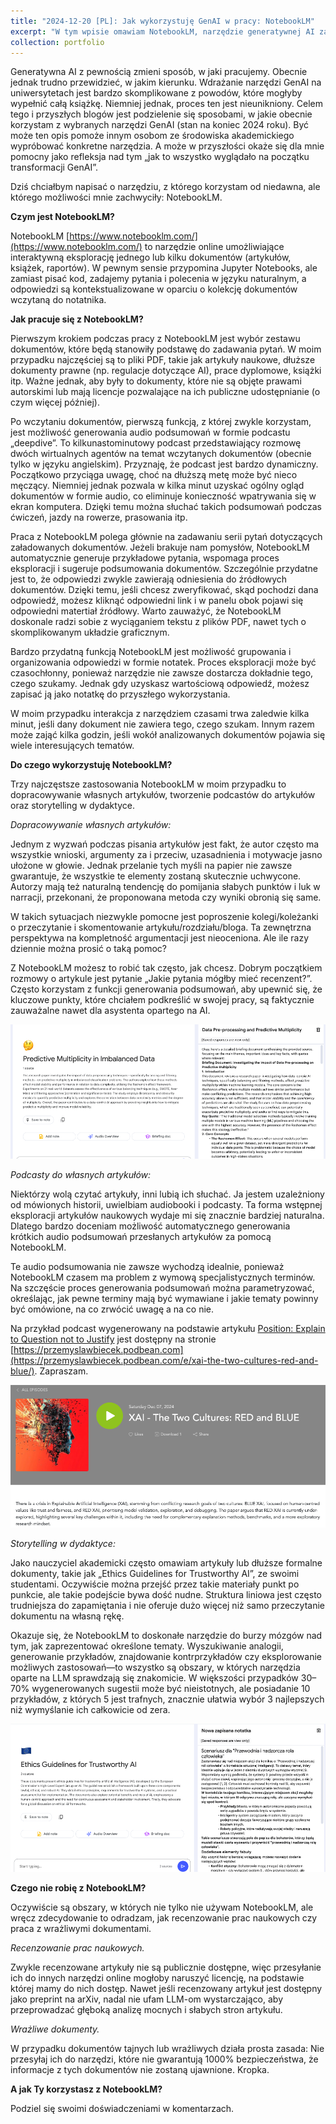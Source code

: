 ```yaml
---
title: "2024-12-20 [PL]: Jak wykorzystuję GenAI w pracy: NotebookLM"
excerpt: "W tym wpisie omawiam NotebookLM, narzędzie generatywnej AI zaprojektowane do interaktywnej eksploracji dokumentów. Opisuję jego funkcje, które najczęściej wykorzystuję, takie jak zadawanie pytań w języku naturalnym, generowanie audio podsumowań i organizowanie odpowiedzi w formie notatek. Te funkcje czynią NotebookLM wszechstronnym narzędziem do zastosowań na uczelni. Ten wpis koncentruje się na trzech głównych zastosowaniach: dopracowywaniu własnych artykułów, tworzeniu podcastów podsumowujących prace naukowe oraz eksploracja kreatywnych sposóbów przedstawiania złożonych tematów. Ten wpis wskazuje też obszary, w których odradzam używanie NotebookLM, takie jak recenzowanie prac naukowych czy pracyaz wrażliwymi dokumentami. A jak Ty korzystasz z NotebookLM? Podziel się swoimi przemyśleniami w komentarzach!<br/><br/><center><img src='/images/2024122_podcasts.png' width='700'></center>"
collection: portfolio
---
```



Generatywna AI z pewnością zmieni sposób, w jaki pracujemy. Obecnie jednak trudno przewidzieć, w jakim kierunku. Wdrażanie narzędzi GenAI na uniwersytetach jest bardzo skomplikowane z powodów, które mogłyby wypełnić całą książkę. Niemniej jednak, proces ten jest nieunikniony. Celem tego i przyszłych blogów jest podzielenie się sposobami, w jakie obecnie korzystam z wybranych narzędzi GenAI (stan na koniec 2024 roku). Być może ten opis pomoże innym osobom ze środowiska akademickiego wypróbować konkretne narzędzia. A może w przyszłości okaże się dla mnie pomocny jako refleksja nad tym „jak to wszystko wyglądało na początku transformacji GenAI”.

Dziś chciałbym napisać o narzędziu, z którego korzystam od niedawna, ale którego możliwości mnie zachwyciły: NotebookLM.

**Czym jest NotebookLM?**

NotebookLM [https://www.notebooklm.com/](https://www.notebooklm.com/) to narzędzie online umożliwiające interaktywną eksplorację jednego lub kilku dokumentów (artykułów, książek, raportów). W pewnym sensie przypomina Jupyter Notebooks, ale zamiast pisać kod, zadajemy pytania i polecenia w języku naturalnym, a odpowiedzi są kontekstualizowane w oparciu o kolekcję dokumentów wczytaną do notatnika.


**Jak pracuje się z NotebookLM?**

Pierwszym krokiem podczas pracy z NotebookLM jest wybór zestawu dokumentów, które będą stanowiły podstawę do zadawania pytań. W moim przypadku najczęściej są to pliki PDF, takie jak artykuły naukowe, dłuższe dokumenty prawne (np. regulacje dotyczące AI), prace dyplomowe, książki itp. Ważne jednak, aby były to dokumenty, które nie są objęte prawami autorskimi lub mają licencje pozwalające na ich publiczne udostępnianie (o czym więcej później).

Po wczytaniu dokumentów, pierwszą funkcją, z której zwykle korzystam, jest możliwość generowania audio podsumowań w formie podcastu „deepdive”. To kilkunastominutowy podcast przedstawiający rozmowę dwóch wirtualnych agentów na temat wczytanych dokumentów (obecnie tylko w języku angielskim). Przyznaję, że podcast jest bardzo dynamiczny. Początkowo przyciąga uwagę, choć na dłuższą metę może być nieco męczący. Niemniej jednak pozwala w kilka minut uzyskać ogólny ogląd dokumentów w formie audio, co eliminuje konieczność wpatrywania się w ekran komputera. Dzięki temu można słuchać takich podsumowań podczas ćwiczeń, jazdy na rowerze, prasowania itp.

Praca z NotebookLM polega głównie na zadawaniu serii pytań dotyczących załadowanych dokumentów. Jeżeli brakuje nam pomysłów, NotebookLM automatycznie generuje przykładowe pytania, wspomaga proces eksploracji i sugeruje podsumowania dokumentów. Szczególnie przydatne jest to, że odpowiedzi zwykle zawierają odniesienia do źródłowych dokumentów. Dzięki temu, jeśli chcesz zweryfikować, skąd pochodzi dana odpowiedź, możesz kliknąć odpowiedni link i w panelu obok pojawi się odpowiedni matertiał źródłowy. Warto zauważyć, że NotebookLM doskonale radzi sobie z wyciąganiem tekstu z plików PDF, nawet tych o skomplikowanym układzie graficznym.

Bardzo przydatną funkcją NotebookLM jest możliwość grupowania i organizowania odpowiedzi w formie notatek. Proces eksploracji może być czasochłonny, ponieważ narzędzie nie zawsze dostarcza dokładnie tego, czego szukamy. Jednak gdy uzyskasz wartościową odpowiedź, możesz zapisać ją jako notatkę do przyszłego wykorzystania.

W moim przypadku interakcja z narzędziem czasami trwa zaledwie kilka minut, jeśli dany dokument nie zawiera tego, czego szukam. Innym razem może zająć kilka godzin, jeśli wokół analizowanych dokumentów pojawia się wiele interesujących tematów.


**Do czego wykorzystuję NotebookLM?**

Trzy najczęstsze zastosowania NotebookLM w moim przypadku to dopracowywanie własnych artykułów, tworzenie podcastów do artykułów oraz storytelling w dydaktyce.

*Dopracowywanie własnych artykułów:* 

Jednym z wyzwań podczas pisania artykułów jest fakt, że autor często ma wszystkie wnioski, argumenty za i przeciw, uzasadnienia i motywacje jasno ułożone w głowie. Jednak przelanie tych myśli na papier nie zawsze gwarantuje, że wszystkie te elementy zostaną skutecznie uchwycone. Autorzy mają też naturalną tendencję do pomijania słabych punktów i luk w narracji, przekonani, że proponowana metoda czy wyniki obronią się same.

W takich sytuacjach niezwykle pomocne jest poproszenie kolegi/koleżanki o przeczytanie i skomentowanie artykułu/rozdziału/bloga. Ta zewnętrzna perspektywa na kompletność argumentacji jest nieoceniona. Ale ile razy dziennie można prosić o taką pomoc?

Z NotebookLM możesz to robić tak często, jak chcesz. Dobrym początkiem rozmowy o artykule jest pytanie „Jakie pytania mógłby mieć recenzent?”. Często korzystam z funkcji generowania podsumowań, aby upewnić się, że kluczowe punkty, które chciałem podkreślić w swojej pracy, są faktycznie zauważalne nawet dla asystenta opartego na AI.

![/images/2024122_brief.png](/images/2024122_brief.png)

*Podcasty do własnych artykułów:* 

Niektórzy wolą czytać artykuły, inni lubią ich słuchać. Ja jestem uzależniony od mówionych historii, uwielbiam audiobooki i podcasty. Ta forma wstępnej eksploracji artykułów naukowych wydaje mi się znacznie bardziej naturalna. Dlatego bardzo doceniam możliwość automatycznego generowania krótkich audio podsumowań przesłanych artykułów za pomocą NotebookLM.

Te audio podsumowania nie zawsze wychodzą idealnie, ponieważ NotebookLM czasem ma problem z wymową specjalistycznych terminów. Na szczęście proces generowania podsumowań można parametryzować, określając, jak pewne terminy mają być wymawiane i jakie tematy powinny być omówione, na co zrwócić uwagę a na co nie.

Na przykład podcast wygenerowany na podstawie artykułu [Position: Explain to Question not to Justify](https://icml.cc/virtual/2024/poster/33069) jest dostępny na stronie [https://przemyslawbiecek.podbean.com](https://przemyslawbiecek.podbean.com/e/xai-the-two-cultures-red-and-blue/). Zapraszam.

![/images/2024122_podcasts.png](/images/2024122_podcasts.png)

*Storytelling w dydaktyce:* 

Jako nauczyciel akademicki często omawiam artykuły lub dłuższe formalne dokumenty, takie jak „Ethics Guidelines for Trustworthy AI”, ze swoimi studentami. Oczywiście można przejść przez takie materiały punkt po punkcie, ale takie podejście bywa dość nudne. Struktura liniowa jest często trudniejsza do zapamiętania i nie oferuje dużo więcej niż samo przeczytanie dokumentu na własną rękę.

Okazuje się, że NotebookLM to doskonałe narzędzie do burzy mózgów nad tym, jak zaprezentować określone tematy. Wyszukiwanie analogii, generowanie przykładów, znajdowanie kontrprzykładów czy eksplorowanie możliwych zastosowań—to wszystko są obszary, w których narzędzia oparte na LLM sprawdzają się znakomicie. W większości przypadków 30–70% wygenerowanych sugestii może być nieistotnych, ale posiadanie 10 przykładów, z których 5 jest trafnych, znacznie ułatwia wybór 3 najlepszych niż wymyślanie ich całkowicie od zera.

![/images/2024122_explore2.png](/images/2024122_explore2.png)

**Czego nie robię z NotebookLM?**

Oczywiście są obszary, w których nie tylko nie używam NotebookLM, ale wręcz zdecydowanie to odradzam, jak recenzowanie prac naukowych czy praca z wrażliwymi dokumentami.

*Recenzowanie prac naukowych.* 

Zwykle recenzowane artykuły nie są publicznie dostępne, więc przesyłanie ich do innych narzędzi online mogłoby naruszyć licencję, na podstawie której mamy do nich dostęp. Nawet jeśli recenzowany artykuł jest dostępny jako preprint na arXiv, nadal nie ufam LLM-om wystarczająco, aby przeprowadzać głęboką analizę mocnych i słabych stron artykułu.

*Wrażliwe dokumenty.* 

W przypadku dokumentów tajnych lub wrażliwych działa prosta zasada: Nie przesyłaj ich do narzędzi, które nie gwarantują 1000% bezpieczeństwa, że informacje z tych dokumentów nie zostaną ujawnione. Kropka.

**A jak Ty korzystasz z NotebookLM?**

Podziel się swoimi doświadczeniami w komentarzach.
